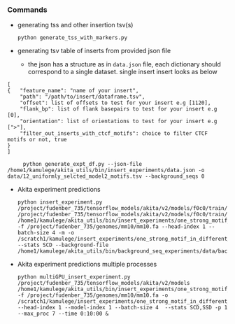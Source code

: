 ### Commands

   - generating tss and other insertion tsv(s)
   
         python generate_tss_with_markers.py
       
       
   - generating tsv table of inserts from provided json file
   
        - the json has a structure as in `data.json` file, each dictionary should correspond to a single dataset. single insert insert looks as below

    [        
    {   "feature_name": "name of your insert",
        "path": "/path/to/insert/dataframe.tsv",     
        "offset": list of offsets to test for your insert e.g [1120],        
        "flank_bp": list of flank basepairs to test for your insert e.g [0],        
        "orientation": list of orientations to test for your insert e.g [">"],
        "filter_out_inserts_with_ctcf_motifs": choice to filter CTCF motifs or not, true
    }
    ]
                
         python generate_expt_df.py --json-file /home1/kamulege/akita_utils/bin/insert_experiments/data.json -o data/12_uniformly_selcted_model2_motifs.tsv --background_seqs 0 
                

   - Akita experiment predictions 
   
         python insert_experiment.py /project/fudenber_735/tensorflow_models/akita/v2/models/f0c0/train/params.json /project/fudenber_735/tensorflow_models/akita/v2/models/f0c0/train/model1_best.h5 /home1/kamulege/akita_utils/bin/insert_experiments/one_strong_motif_in_different_backgrounds.tsv  -f /project/fudenber_735/genomes/mm10/mm10.fa --head-index 1 --batch-size 4 -m -o /scratch1/kamulege/insert_experiments/one_strong_motif_in_different_backgrounds --stats SCD --background-file  /home1/kamulege/akita_utils/bin/background_seq_experiments/data/background_seqs/job0/background_seqs.fa
        
        
   - Akita experiment predictions multiple processes
   
         python multiGPU_insert_experiment.py /project/fudenber_735/tensorflow_models/akita/v2/models /home1/kamulege/akita_utils/bin/insert_experiments/one_strong_motif_in_different_backgrounds.tsv -f /project/fudenber_735/genomes/mm10/mm10.fa -o /scratch1/kamulege/insert_experiments/one_strong_motif_in_different_backgrounds --head-index 1 --model-index 1 --batch-size 4  --stats SCD,SSD -p 1 --max_proc 7 --time 0:10:00 &